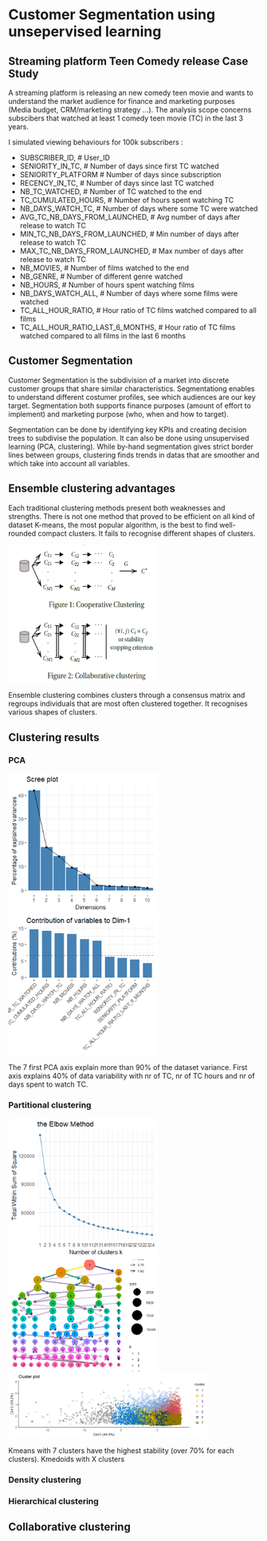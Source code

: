 # Customer Segmentation using unsepervised learning

## Streaming platform Teen Comedy release Case Study

A streaming platform is releasing an new comedy teen movie and wants to understand the market audience for finance and marketing purposes (Media budget, CRM/marketing strategy ...).
The analysis scope concerns subscibers that watched at least 1 comedy teen movie (TC) in the last 3 years.  

I simulated viewing behaviours for 100k subscribers :

- SUBSCRIBER_ID, # User_ID
- SENIORITY_IN_TC, # Number of days since first TC watched
- SENIORITY_PLATFORM # Number of days since subscription 
- RECENCY_IN_TC, # Number of days since last TC watched
- NB_TC_WATCHED, # Number of TC watched to the end
- TC_CUMULATED_HOURS, # Number of hours spent watching TC
- NB_DAYS_WATCH_TC, # Number of days where some TC were watched 
- AVG_TC_NB_DAYS_FROM_LAUNCHED, # Avg number of days after release to watch TC
- MIN_TC_NB_DAYS_FROM_LAUNCHED, # Min number of days after release to watch TC
- MAX_TC_NB_DAYS_FROM_LAUNCHED, # Max number of days after release to watch TC
- NB_MOVIES, # Number of films watched to the end
- NB_GENRE, # Number of different genre watched 
- NB_HOURS, # Number of hours spent watching films 
- NB_DAYS_WATCH_ALL, # Number of days where some films were watched  
- TC_ALL_HOUR_RATIO, # Hour ratio of TC films watched compared to all films
- TC_ALL_HOUR_RATIO_LAST_6_MONTHS, # Hour ratio of TC films watched compared to all films in the last 6 months

## Customer Segmentation

Customer Segmentation is the subdivision of a market into discrete customer groups that share similar characteristics. Segmentationg enables to understand different costumer profiles, see which audiences are our key target. Segmentation both supports finance purposes (amount of effort to implement) and marketing purpose (who, when and how to target).

Segmentation can be done by identifying key KPIs and creating decision trees to subdivise the population. It can also be done using unsupervised learning (PCA, clustering). While by-hand segmentation gives strict border lines between groups, clustering finds trends in datas that are smoother and which take into account all variables. 

## Ensemble clustering advantages

Each traditional clustering methods present both weaknesses and strengths. There is not one method that proved to be efficient on all kind of dataset
K-means, the most popular algorithm, is the best to find well-rounded compact clusters. It fails to recognise different shapes of clusters.

<img src="Visualisation/ensemble_clustering_schema.png" width="300"/>

Ensemble clustering combines clusters through a consensus matrix and regroups individuals that are most often clustered together. It recognises various shapes of clusters.

## Clustering results 

### PCA

<img src="Visualisation/PCA_variance_explained.png" width="300"/> <img src="Visualisation/PCA_axis1_contribution.png" width="300"/> 

The 7 first PCA axis explain more than 90% of the dataset variance. First axis explains 40% of data variability with nr of TC, nr of TC hours and nr of days spent to watch TC.

### Partitional clustering 

<img src="Visualisation/Kmeans_wss_elbow.png" width="300"/> <img src="Visualisation/Kmeans_cluster_trees.png" width="300"/>
<img src="Visualisation/Kmeans7_cluster_plot.png" width="400"/> 

Kmeans with 7 clusters have the highest stability (over 70% for each clusters).
Kmedoids with X clusters 

### Density clustering
### Hierarchical clustering

## Collaborative clustering